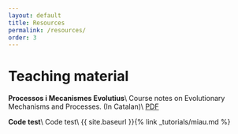 ```yaml
---
layout: default
title: Resources
permalink: /resources/
order: 3
---
```


# Teaching material
**Processos i Mecanismes Evolutius**\\
Course notes on Evolutionary Mechanisms and Processes. (In Catalan)\\
[PDF](https://drive.google.com/uc?export=download&id=1QSC1axeGLP7noyhn4hNTc78Sb1M1c8ce)

**Code test**\\
Code test\\
{{ site.baseurl }}{% link _tutorials/miau.md %}
